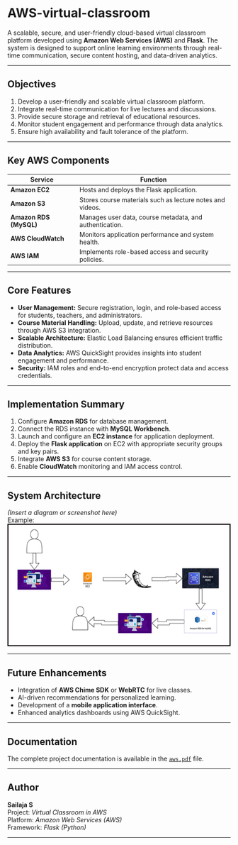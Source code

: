 # AWS-virtual-classroom

A scalable, secure, and user-friendly cloud-based virtual classroom platform developed using **Amazon Web Services (AWS)** and **Flask**. The system is designed to support online learning environments through real-time communication, secure content hosting, and data-driven analytics.

---

## Objectives

1. Develop a user-friendly and scalable virtual classroom platform.  
2. Integrate real-time communication for live lectures and discussions.  
3. Provide secure storage and retrieval of educational resources.  
4. Monitor student engagement and performance through data analytics.  
5. Ensure high availability and fault tolerance of the platform.

---

##  Key AWS Components

| Service | Function |
|----------|-----------|
| **Amazon EC2** | Hosts and deploys the Flask application. |
| **Amazon S3** | Stores course materials such as lecture notes and videos. |
| **Amazon RDS (MySQL)** | Manages user data, course metadata, and authentication. |
| **AWS CloudWatch** | Monitors application performance and system health. |
| **AWS IAM** | Implements role-based access and security policies. |

---

##  Core Features

- **User Management:** Secure registration, login, and role-based access for students, teachers, and administrators.  
- **Course Material Handling:** Upload, update, and retrieve resources through AWS S3 integration.  
- **Scalable Architecture:** Elastic Load Balancing ensures efficient traffic distribution.  
- **Data Analytics:** AWS QuickSight provides insights into student engagement and performance.  
- **Security:** IAM roles and end-to-end encryption protect data and access credentials.

---

##  Implementation Summary

1. Configure **Amazon RDS** for database management.  
2. Connect the RDS instance with **MySQL Workbench**.  
3. Launch and configure an **EC2 instance** for application deployment.  
4. Deploy the **Flask application** on EC2 with appropriate security groups and key pairs.  
5. Integrate **AWS S3** for course content storage.  
6. Enable **CloudWatch** monitoring and IAM access control.

---

##  System Architecture

*(Insert a diagram or screenshot here)*  
Example:  
![AWS Architecture](aws_architecture.png)

---

##  Future Enhancements

- Integration of **AWS Chime SDK** or **WebRTC** for live classes.  
- AI-driven recommendations for personalized learning.  
- Development of a **mobile application interface**.  
- Enhanced analytics dashboards using AWS QuickSight.

---

## Documentation

The complete project documentation is available in the [`aws.pdf`](aws.pdf) file.

---

## Author

**Sailaja S**  
Project: *Virtual Classroom in AWS*  
Platform: *Amazon Web Services (AWS)*  
Framework: *Flask (Python)*

---

